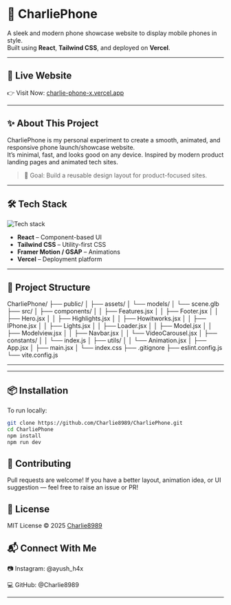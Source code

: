 # 📱 CharliePhone

A sleek and modern phone showcase website to display mobile phones in style.  
Built using **React**, **Tailwind CSS**, and deployed on **Vercel**.


---

## 🔗 Live Website

👉 Visit Now: [charlie-phone-x.vercel.app](https://charlie-phone-x.vercel.app/)

---

## ✨ About This Project

CharliePhone is my personal experiment to create a smooth, animated, and responsive phone launch/showcase website.  
It’s minimal, fast, and looks good on any device. Inspired by modern product landing pages and animated tech sites.  

> 🎯 Goal: Build a reusable design layout for product-focused sites.

---

## 🛠️ Tech Stack

<div align="left">
  <img src="https://skillicons.dev/icons?i=react,tailwind,vercel,js" alt="Tech stack" />
</div>

- **React** – Component-based UI  
- **Tailwind CSS** – Utility-first CSS  
- **Framer Motion / GSAP** – Animations  
- **Vercel** – Deployment platform

---

## 📂 Project Structure

CharliePhone/
├── public/
│ ├── assets/
│ └── models/
│ └── scene.glb
├── src/
│ ├── components/
│ │ ├── Features.jsx
│ │ ├── Footer.jsx
│ │ ├── Hero.jsx
│ │ ├── Highlights.jsx
│ │ ├── Howitworks.jsx
│ │ ├── IPhone.jsx
│ │ ├── Lights.jsx
│ │ ├── Loader.jsx
│ │ ├── Model.jsx
│ │ ├── Modelview.jsx
│ │ ├── Navbar.jsx
│ │ └── VideoCarousel.jsx
│ ├── constants/
│ │ └── index.js
│ ├── utils/
│ │ └── Animation.jsx
│ ├── App.jsx
│ ├── main.jsx
│ └── index.css
├── .gitignore
├── eslint.config.js
└── vite.config.js


---


---


## 📦 Installation

To run locally:

```bash
git clone https://github.com/Charlie8989/CharliePhone.git
cd CharliePhone
npm install
npm run dev

```

## 🙌 Contributing
Pull requests are welcome!
If you have a better layout, animation idea, or UI suggestion — feel free to raise an issue or PR!

## 📄 License
MIT License © 2025 [Charlie8989](https://github.com/Charlie8989)


## 📬 Connect With Me
📷 Instagram: @ayush_h4x

💻 GitHub: @Charlie8989

---
